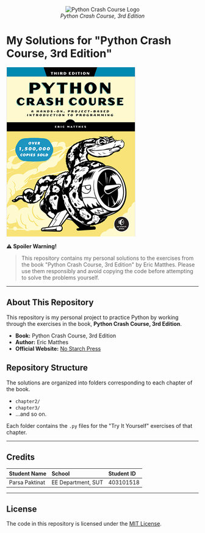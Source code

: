 <p align="center">
  <img src="https://github.com/[Parsa-Paktinat/Python-Crash-Course-Solutions/misc/logo.png?raw=true" alt="Python Crash Course Logo" width="400">
  <br>
  <em>Python Crash Course, 3rd Edition</em>
</p>

# My Solutions for "Python Crash Course, 3rd Edition"

![Python Crash Course Logo](misc/logo.png)

**⚠️ Spoiler Warning!**
> This repository contains my personal solutions to the exercises from the book "Python Crash Course, 3rd Edition" by Eric Matthes. Please use them responsibly and avoid copying the code before attempting to solve the problems yourself.

---

## About This Repository

This repository is my personal project to practice Python by working through the exercises in the book, **Python Crash Course, 3rd Edition**.

* **Book:** Python Crash Course, 3rd Edition
* **Author:** Eric Matthes
* **Official Website:** [No Starch Press](https://nostarch.com/python-crash-course-3rd-edition)

## Repository Structure

The solutions are organized into folders corresponding to each chapter of the book.

-   `chapter2/`
-   `chapter3/`
-   ...and so on.

Each folder contains the `.py` files for the "Try It Yourself" exercises of that chapter.

---
## Credits 
|  Student Name  |       School      | Student ID |
|:-------------- | :---------------- | :--------- |
| Parsa Paktinat | EE Department, SUT|  403101518 |

---

## License

The code in this repository is licensed under the [MIT License](LICENSE).
